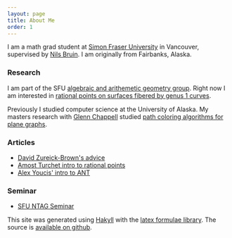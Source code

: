 ```yaml
---
layout: page
title: About Me
order: 1
---
```


I am a math grad student at
[Simon Fraser University](http://www.sfu.ca/math.html)
in Vancouver, supervised by
[Nils Bruin](http://www.cecm.sfu.ca/~nbruin/index.shtml).
I am originally from Fairbanks, Alaska.

### Research

I am part of the
SFU [algebraic and arithemetic geometry group](http://www.sfu.ca/math/research/algebraic-and-arithmetic-geometry1.html).
Right now I am interested in [rational points on surfaces fibered by genus 1
curves](/pages/msc_summary.html).

Previously I studied computer science at the University of Alaska. My
masters research with [Glenn Chappell](https://www.cs.uaf.edu/~chappell/)
studied
[path coloring algorithms for plane graphs](/posts/path_3_coloring_plane_graphs.html).

### Articles

 - [David Zureick-Brown's advice](http://www.mathcs.emory.edu/~dzb/adviceArithmeticGeometry.html)
 - [Amost Turchet intro to rational points](http://sites.math.washington.edu/~aturchet/Index%20Folder/invitation.pdf)
 - [Alex Youcis' intro to ANT](https://ayoucis.wordpress.com/2017/10/02/a-fun-enough-talk/#more-12081)

### Seminar

 - [SFU NTAG Seminar](http://www.sfu.ca/~nilten/teaching/ntag.html)

This site was generated using [Hakyll](https://jaspervdj.be/hakyll/) with the
[latex formulae library](https://github.com/liamoc/latex-formulae). The source
is [available on github](https://github.com/permutationlock/hakyll_blog).
